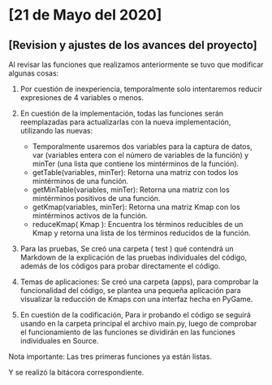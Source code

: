 # [21 de Mayo del 2020]

## [Revision y ajustes de los avances del proyecto]

Al revisar las funciones que realizamos anteriormente se tuvo que modificar algunas cosas: 

1. Por cuestión de inexperiencia, temporalmente solo intentaremos reducir expresiones de 4 variables o menos. 

2. En cuestión de la implementación, todas las funciones serán reemplazadas para actualizarlas con la nueva implementación, utilizando las nuevas:

    * Temporalmente usaremos dos variables para la captura de datos, var (variables entera con el número de variables de la función) y minTer (una lista que contiene los mintérminos de la función).
    * getTable(variables, minTer): Retorna una matriz con todos los mintérminos de una función.
    * getMinTable(variables, minTer): Retorna una matriz con los mintérminos positivos de una función.
    * getKmap(variables, minTer): Retorna una matriz Kmap con los mintérminos activos de la función.
    * reduceKmap( Kmap ): Encuentra los términos reducibles de un Kmap y retorna una lista de los términos reducidos de la función.

3. Para las pruebas, Se creó una carpeta ( test ) qué contendrá un Markdown de la explicación de las pruebas individuales del código, además de los códigos para probar directamente el código.

4. Temas de aplicaciones: Se creó una carpeta (apps), para comprobar la funcionalidad del código, se plantea una pequeña aplicación para visualizar la reducción de Kmaps con una interfaz hecha en PyGame.

5. En cuestión de la codificación, Para ir probando el código se seguirá usando en la carpeta principal el archivo main.py, luego de comprobar el funcionamiento de las funciones se dividirán en las funciones individuales en Source.

Nota importante: Las tres primeras funciones ya están listas. 

Y se realizó la bitácora correspondiente.
